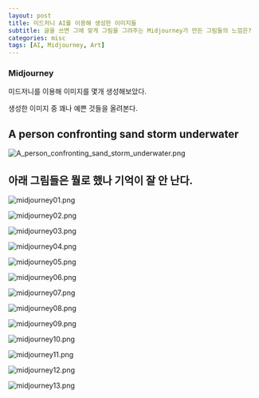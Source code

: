 ```yaml
---
layout: post
title: 미드저니 AI를 이용해 생성한 이미지들
subtitle: 글을 쓰면 그에 맞게 그림을 그려주는 Midjourney가 만든 그림들의 느낌은?
categories: misc
tags: [AI, Midjourney, Art]
---
```


### Midjourney

미드저니를 이용해 이미지를 몇개 생성해보았다.

생성한 이미지 중 꽤나 예쁜 것들을 올려본다.


## A person confronting sand storm underwater

![A_person_confronting_sand_storm_underwater.png](/assets/images/posts/2022-09-27/A_person_confronting_sand_storm_underwater.png)

## 아래 그림들은 뭘로 했나 기억이 잘 안 난다.

![midjourney01.png](/assets/images/posts/2022-09-27/midjourney01.png)

![midjourney02.png](/assets/images/posts/2022-09-27/midjourney02.png)

![midjourney03.png](/assets/images/posts/2022-09-27/midjourney03.png)

![midjourney04.png](/assets/images/posts/2022-09-27/midjourney04.png)

![midjourney05.png](/assets/images/posts/2022-09-27/midjourney05.png)

![midjourney06.png](/assets/images/posts/2022-09-27/midjourney06.png)

![midjourney07.png](/assets/images/posts/2022-09-27/midjourney07.png)

![midjourney08.png](/assets/images/posts/2022-09-27/midjourney08.png)

![midjourney09.png](/assets/images/posts/2022-09-27/midjourney09.png)

![midjourney10.png](/assets/images/posts/2022-09-27/midjourney10.png)

![midjourney11.png](/assets/images/posts/2022-09-27/midjourney11.png)

![midjourney12.png](/assets/images/posts/2022-09-27/midjourney12.png)

![midjourney13.png](/assets/images/posts/2022-09-27/midjourney13.png)
